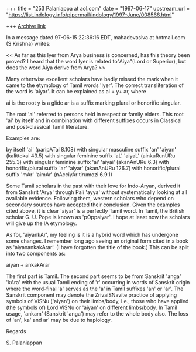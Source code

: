 +++
title = "253 Palaniappa at aol.com"
date = "1997-06-17"
upstream_url = "https://list.indology.info/pipermail/indology/1997-June/008566.html"

+++
[Archive link](https://list.indology.info/pipermail/indology/1997-June/008566.html)

In a message dated 97-06-15 22:36:16 EDT, mahadevasiva at hotmail.com (S
Krishna) writes:

<< As far as this Iyer from Arya business is concerned, has this theory 
 been proved? I heard that the word Iyer is related to"Aiya"(Lord or
 Superior), but does the word Aiya derive from Arya?  >>

Many otherwise excellent scholars have badly missed the mark when it came to
the etymology of Tamil words 'iyer'. The correct transliteration of the word
is 'aiyar'. It can be explained as
ai + y+ ar, where

ai  is the root
y is a glide
ar is a suffix marking plural or honorific singular.

The root 'ai' referred to persons held in respect or family elders. This root
'ai' by itself and in combination with different suffixes occurs in Classical
and post-classical Tamil literature.

Examples are:

by itself                                            'ai'        (paripATal
8.108)
with singular masculine suffix 'an'       'aiyan'   (kalittokai 43.5)
with singular feminine suffix    'aL'      'aiyaL'   (ainkuRunURu 255.3)
with singular feminine suffix    'ai'       'aiyai'    (akanAnURu 6.3)
with honorific/plural suffix       'ar'       'aiyar'   (akanAnURu 126.7)
with honorific/plural suffix       'mAr'    'aimAr'  (nAcciyAr tirumozi
6.9.1)

Some Tamil scholars in the past with their love for Indo-Aryan, derived it
from Sanskrit 'Arya' through  Pali 'ayya' without systematically looking at
all available evidence. Following them, western scholars who depend on
secondary sources have accepted their conclusion. Given the examples cited
above, it is clear 'aiyar' is a perfectly Tamil word. In Tamil, the British
scholar G. U. Pope is known as 'pOppaiyar'. I hope at least now the scholars
will give up the IA etymology.

As for, 'aiyankAr', my feeling is it is a hybrid word which has undergone
some changes. I remember long ago seeing an original form cited in a book as
'aiyanankakArar'. (I have forgotten the title of the book.) This can be split
into two components as:

aiyan + ankakArar

The first part is Tamil. The second part seems to be from Sanskrit 'anga'
'kAra' with the usual Tamil ending of 'r' occurring in words of Sanskrit
origin where the word-final 'a' serves as the 'a' in Tamil suffixes 'an' or
'ar'. The Sanskrit component may denote the ZrivaiSNavite practice of
applying symbols of ViSNu ('aiyan') on their limbs/body, i.e., those who have
applied (the symbols of) Lord ViSNu or 'aiyan' on different limbs/body. In
Tamil usage, 'ankam' (Sanskrit 'anga') may refer to the whole body also. The
loss of 'an', ka' and ar' may be due to haplology.


Regards

S. Palaniappan






